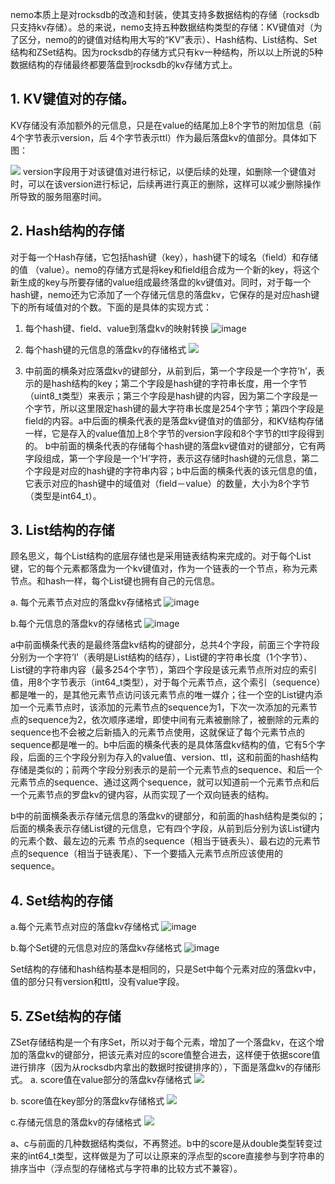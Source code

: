 nemo本质上是对rocksdb的改造和封装，使其支持多数据结构的存储（rocksdb只支持kv存储）。总的来说，nemo支持五种数据结构类型的存储：KV键值对（为了区分，nemo的的键值对结构用大写的“KV”表示）、Hash结构、List结构、Set结构和ZSet结构。因为rocksdb的存储方式只有kv一种结构，所以以上所说的5种数据结构的存储最终都要落盘到rocksdb的kv存储方式上。

## 1. KV键值对的存储。
KV存储没有添加额外的元信息，只是在value的结尾加上8个字节的附加信息（前4个字节表示version，后 4个字节表示ttl）作为最后落盘kv的值部分。具体如下图：

![](http://ww2.sinaimg.cn/large/c2cd4307jw1f6nbojnvjjj20k204tq30.jpg)
version字段用于对该键值对进行标记，以便后续的处理，如删除一个键值对时，可以在该version进行标记，后续再进行真正的删除，这样可以减少删除操作所导致的服务阻塞时间。


## 2. Hash结构的存储
对于每一个Hash存储，它包括hash键（key），hash键下的域名（field）和存储的值 （value）。nemo的存储方式是将key和field组合成为一个新的key，将这个新生成的key与所要存储的value组成最终落盘的kv键值对。同时，对于每一个hash键，nemo还为它添加了一个存储元信息的落盘kv，它保存的是对应hash键下的所有域值对的个数。下面的是具体的实现方式：
1. 每个hash键、field、value到落盘kv的映射转换
   ![image](http://ww3.sinaimg.cn/large/c2cd4307gw1f6m742p5h5j20rg06iaad.jpg)

2. 每个hash键的元信息的落盘kv的存储格式
   ![](http://ww2.sinaimg.cn/large/c2cd4307jw1f6nbsn0up3j20jx04yweq.jpg)

1. 中前面的横条对应落盘kv的键部分，从前到后，第一个字段是一个字符’h’，表示的是hash结构的key；第二个字段是hash键的字符串长度，用一个字节（uint8_t类型）来表示；第三个字段是hash键的内容，因为第二个字段是一个字节，所以这里限定hash键的最大字符串长度是254个字节；第四个字段是field的内容。a中后面的横条代表的是落盘kv键值对的值部分，和KV结构存储一样，它是存入的value值加上8个字节的version字段和8个字节的ttl字段得到的。
   b中前面的横条代表的存储每个hash键的落盘kv键值对的键部分，它有两字段组成，第一个字段是一个’H’字符，表示这存储时hash键的元信息，第二个字段是对应的hash键的字符串内容；b中后面的横条代表的该元信息的值，它表示对应的hash键中的域值对（field－value）的数量，大小为8个字节（类型是int64_t）。

## 3. List结构的存储
顾名思义，每个List结构的底层存储也是采用链表结构来完成的。对于每个List键，它的每个元素都落盘为一个kv键值对，作为一个链表的一个节点，称为元素节点。和hash一样，每个List键也拥有自己的元信息。

a. 每个元素节点对应的落盘kv存储格式
![image](http://ww4.sinaimg.cn/large/c2cd4307gw1f6m74322gaj20qx06mweu.jpg)

b.每个元信息的落盘kv的存储格式
![image](http://ww2.sinaimg.cn/large/c2cd4307gw1f6m7422myxj20m806mdg6.jpg)

a中前面横条代表的是最终落盘kv结构的键部分，总共4个字段，前面三个字符段分别为一个字符’l’（表明是List结构的结存），List键的字符串长度（1个字节）、List键的字符串内容（最多254个字节），第四个字段是该元素节点所对应的索引值，用8个字节表示（int64_t类型），对于每个元素节点，这个索引（sequence）都是唯一的，是其他元素节点访问该元素节点的唯一媒介；往一个空的List键内添加一个元素节点时，该添加的元素节点的sequence为1，下次一次添加的元素节点的sequence为2，依次顺序递增，即使中间有元素被删除了，被删除的元素的sequence也不会被之后新插入的元素节点使用，这就保证了每个元素节点的sequence都是唯一的。b中后面的横条代表的是具体落盘kv结构的值，它有5个字段，后面的三个字段分别为存入的value值、version、ttl，这和前面的hash结构存储是类似的；前两个字段分别表示的是前一个元素节点的sequence、和后一个元素节点的sequence、通过这两个sequence，就可以知道前一个元素节点和后一个元素节点的罗盘kv的键内容，从而实现了一个双向链表的结构。

b中的前面横条表示存储元信息的落盘kv的键部分，和前面的hash结构是类似的；后面的横条表示存储List键的元信息，它有四个字段，从前到后分别为该List键内的元素个数、最左边的元素 节点的sequence（相当于链表头）、最右边的元素节点的sequence（相当于链表尾）、下一个要插入元素节点所应该使用的sequence。

## 4. Set结构的存储
a.每个元素节点对应的落盘kv存储格式
![image](http://ww4.sinaimg.cn/large/c2cd4307gw1f6m741krdxj20kw06mjrk.jpg)

b.每个Set键的元信息对应的落盘kv存储格式
![image](http://ww3.sinaimg.cn/large/c2cd4307gw1f6m742hinvj20lw06o3yo.jpg)

Set结构的存储和hash结构基本是相同的，只是Set中每个元素对应的落盘kv中，值的部分只有version和ttl，没有value字段。
## 5. ZSet结构的存储
ZSet存储结构是一个有序Set，所以对于每个元素，增加了一个落盘kv，在这个增加的落盘kv的键部分，把该元素对应的score值整合进去，这样便于依据score值进行排序（因为从rocksdb内拿出的数据时按键排序的），下面是落盘kv的存储形式。
a. score值在value部分的落盘kv存储格式
![](http://ww1.sinaimg.cn/large/c2cd4307jw1f6nbzzqa64j20oa068jrk.jpg)

b. score值在key部分的落盘kv存储格式
![](http://ww4.sinaimg.cn/large/c2cd4307jw1f6nc0td9l7j20oa068jrk.jpg)

c.存储元信息的落盘kv的存储格式
![](http://ww2.sinaimg.cn/large/c2cd4307jw1f6nc19p731j20ii068t8u.jpg)

a、c与前面的几种数据结构类似，不再赘述。b中的score是从double类型转变过来的int64_t类型，这样做是为了可以让原来的浮点型的score直接参与到字符串的排序当中（浮点型的存储格式与字符串的比较方式不兼容）。
